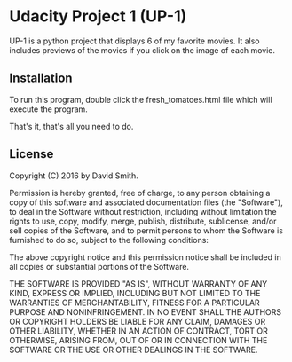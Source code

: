 # Udacity Project 1 (UP-1)

UP-1 is a python project that displays 6 of my favorite movies. It also includes
previews of the movies if you click on the image of each movie.

## Installation

To run this program, double click the fresh_tomatoes.html file which will
execute the program.

That's it, that's all you need to do.

## License

Copyright (C) 2016 by David Smith.

Permission is hereby granted, free of charge, to any person obtaining a copy
of this software and associated documentation files (the "Software"), to deal
in the Software without restriction, including without limitation the rights
to use, copy, modify, merge, publish, distribute, sublicense, and/or sell
copies of the Software, and to permit persons to whom the Software is
furnished to do so, subject to the following conditions:

The above copyright notice and this permission notice shall be included in
all copies or substantial portions of the Software.

THE SOFTWARE IS PROVIDED "AS IS", WITHOUT WARRANTY OF ANY KIND, EXPRESS OR
IMPLIED, INCLUDING BUT NOT LIMITED TO THE WARRANTIES OF MERCHANTABILITY,
FITNESS FOR A PARTICULAR PURPOSE AND NONINFRINGEMENT. IN NO EVENT SHALL THE
AUTHORS OR COPYRIGHT HOLDERS BE LIABLE FOR ANY CLAIM, DAMAGES OR OTHER
LIABILITY, WHETHER IN AN ACTION OF CONTRACT, TORT OR OTHERWISE, ARISING FROM,
OUT OF OR IN CONNECTION WITH THE SOFTWARE OR THE USE OR OTHER DEALINGS IN
THE SOFTWARE.
